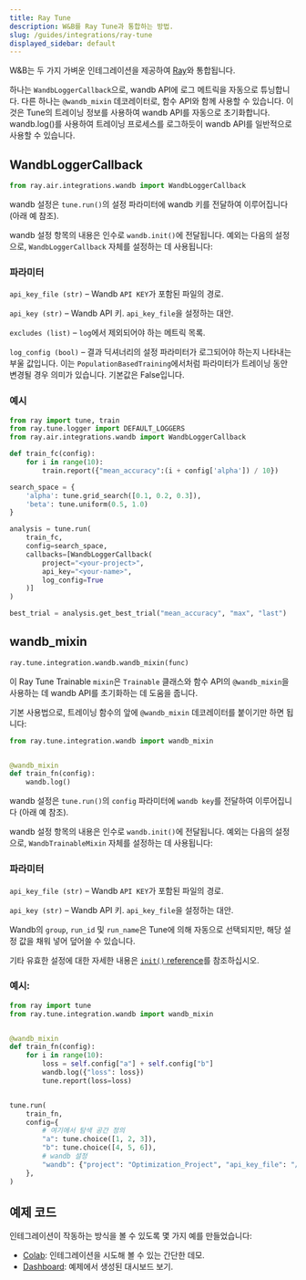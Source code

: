 ```yaml
---
title: Ray Tune
description: W&B를 Ray Tune과 통합하는 방법.
slug: /guides/integrations/ray-tune
displayed_sidebar: default
---
```


W&B는 두 가지 가벼운 인테그레이션을 제공하여 [Ray](https://github.com/ray-project/ray)와 통합됩니다.

하나는 `WandbLoggerCallback`으로, wandb API에 로그 메트릭을 자동으로 튜닝합니다. 다른 하나는 `@wandb_mixin` 데코레이터로, 함수 API와 함께 사용할 수 있습니다. 이것은 Tune의 트레이닝 정보를 사용하여 wandb API를 자동으로 초기화합니다. wandb.log()를 사용하여 트레이닝 프로세스를 로그하듯이 wandb API를 일반적으로 사용할 수 있습니다.

## WandbLoggerCallback

```python
from ray.air.integrations.wandb import WandbLoggerCallback
```

wandb 설정은 `tune.run()`의 설정 파라미터에 wandb 키를 전달하여 이루어집니다 (아래 예 참조).

wandb 설정 항목의 내용은 인수로 `wandb.init()`에 전달됩니다. 예외는 다음의 설정으로, `WandbLoggerCallback` 자체를 설정하는 데 사용됩니다:

### 파라미터

`api_key_file (str)` – Wandb `API KEY`가 포함된 파일의 경로.

`api_key (str)` – Wandb API 키. `api_key_file`을 설정하는 대안.

`excludes (list)` – `log`에서 제외되어야 하는 메트릭 목록.

`log_config (bool)` – 결과 딕셔너리의 설정 파라미터가 로그되어야 하는지 나타내는 부울 값입니다. 이는 `PopulationBasedTraining`에서처럼 파라미터가 트레이닝 동안 변경될 경우 의미가 있습니다. 기본값은 False입니다.

### 예시

```python
from ray import tune, train
from ray.tune.logger import DEFAULT_LOGGERS
from ray.air.integrations.wandb import WandbLoggerCallback

def train_fc(config):
    for i in range(10):
        train.report({"mean_accuracy":(i + config['alpha']) / 10})

search_space = {
    'alpha': tune.grid_search([0.1, 0.2, 0.3]),
    'beta': tune.uniform(0.5, 1.0)
}

analysis = tune.run(
    train_fc,
    config=search_space,
    callbacks=[WandbLoggerCallback(
        project="<your-project>",
        api_key="<your-name>",
        log_config=True
    )]
)

best_trial = analysis.get_best_trial("mean_accuracy", "max", "last")
```

## wandb_mixin

```python
ray.tune.integration.wandb.wandb_mixin(func)
```

이 Ray Tune Trainable `mixin`은 `Trainable` 클래스와 함수 API의 `@wandb_mixin`을 사용하는 데 wandb API를 초기화하는 데 도움을 줍니다.

기본 사용법으로, 트레이닝 함수의 앞에 `@wandb_mixin` 데코레이터를 붙이기만 하면 됩니다:

```python
from ray.tune.integration.wandb import wandb_mixin


@wandb_mixin
def train_fn(config):
    wandb.log()
```

wandb 설정은 `tune.run()`의 `config` 파라미터에 `wandb key`를 전달하여 이루어집니다 (아래 예 참조).

wandb 설정 항목의 내용은 인수로 `wandb.init()`에 전달됩니다. 예외는 다음의 설정으로, `WandbTrainableMixin` 자체를 설정하는 데 사용됩니다:

### 파라미터

`api_key_file (str)` – Wandb `API KEY`가 포함된 파일의 경로.

`api_key (str)` – Wandb API 키. `api_key_file`을 설정하는 대안.

Wandb의 `group`, `run_id` 및 `run_name`은 Tune에 의해 자동으로 선택되지만, 해당 설정 값을 채워 넣어 덮어쓸 수 있습니다.

기타 유효한 설정에 대한 자세한 내용은 [`init()` reference](/ref/python/init/)를 참조하십시오.

### 예시:

```python
from ray import tune
from ray.tune.integration.wandb import wandb_mixin


@wandb_mixin
def train_fn(config):
    for i in range(10):
        loss = self.config["a"] + self.config["b"]
        wandb.log({"loss": loss})
        tune.report(loss=loss)


tune.run(
    train_fn,
    config={
        # 여기에서 탐색 공간 정의
        "a": tune.choice([1, 2, 3]),
        "b": tune.choice([4, 5, 6]),
        # wandb 설정
        "wandb": {"project": "Optimization_Project", "api_key_file": "/path/to/file"},
    },
)
```

## 예제 코드

인테그레이션이 작동하는 방식을 볼 수 있도록 몇 가지 예를 만들었습니다:

* [Colab](http://wandb.me/raytune-colab): 인테그레이션을 시도해 볼 수 있는 간단한 데모.
* [Dashboard](https://wandb.ai/anmolmann/ray_tune): 예제에서 생성된 대시보드 보기.